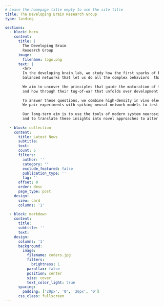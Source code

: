 ```yaml
---
# Leave the homepage title empty to use the site title
title: The Developing Brain Research Group
type: landing

sections:
  - block: hero
    content:
      title: |
        The Developing Brain
        Research Group
      image:
        filename: logo.png
      text: |
        <br>
        In the developing brain lab, we study how the first sparks of brain activity mature into the flexible,
		balanced networks that let us do all the complex behaviors  that truly make us human. 
		
		We aim to uncover the principles that guide the maturation of the subtle balance between excitatory and inhibitory neurons,
		and how through their tug-of-war that unfolds over development emerge complex neural dynamics.
		
		To answer these questions, we combine high-density in vivo electrophysiology, opto- and chemogenetics in neonatal mice. 
		We pair experiments with spiking neural network models to test mechanisms, and we aim at validating our findings against human neonatal EEG.  
		
		Our long-term aim is to use the tools of modern system neuroscience to advance our understanding of the very first steps of brain development,
		and to translate these insights into novel approaches to alter the course of neurodevelopmental disorders such as autism, epilepsy and schizophrenia.
  
  - block: collection
    content:
      title: Latest News
      subtitle:
      text:
      count: 5
      filters:
        author: ''
        category: ''
        exclude_featured: false
        publication_type: ''
        tag: ''
      offset: 0
      order: desc
      page_type: post
    design:
      view: card
      columns: '1'
  
  - block: markdown
    content:
      title:
      subtitle: ''
      text:
    design:
      columns: '1'
      background:
        image: 
          filename: coders.jpg
          filters:
            brightness: 1
          parallax: false
          position: center
          size: cover
          text_color_light: true
      spacing:
        padding: ['20px', '0', '20px', '0']
      css_class: fullscreen
---
```

